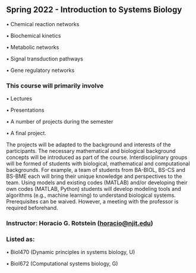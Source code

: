 ## Spring 2022 - Introduction to Systems Biology

• Chemical reaction networks

• Biochemical kinetics

• Metabolic networks

• Signal transduction pathways

• Gene regulatory networks

### This course will primarily involve
• Lectures

• Presentations

• A number of projects during the semester

• A final project.

The projects will be adapted to the background and interests of the participants. The necessary mathematical and biological background concepts will be introduced as part of the course.
Interdisciplinary groups will be formed of students with biological, mathematical and computational backgrounds. For example, a team of students from BA-BIOL, BS-CS and BS-BME each will bring their unique knowledge and perspectives to the team. Using models and existing codes (MATLAB) and/or developing their own codes (MATLAB, Python) students will develop modeling tools and algorithms (e.g., machine learning) to understand biological systems.
Prerequisites can be waived. However, a meeting with the professor is required beforehand.

### Instructor: Horacio G. Rotstein (horacio@njit.edu) 

### Listed as:

• Biol470 (Dynamic principles in systems biology, U)

• Biol672 (Computational systems biology, G)
